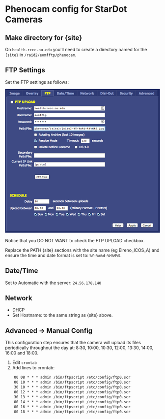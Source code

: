 # Phenocam config for StarDot Cameras

## Make directory for {site}

On `health.rccc.ou.edu` you'll need to create a directory named for the
`{site}` in `/raid2/eomfftp/phenocam`.  


## FTP Settings

Set the FTP settings as follows:

![FTP Settings](images/ftpsettings.png)

Notice that you DO NOT WANT to check the FTP UPLOAD checkbox.

Replace the PATH {site} sections with the site name (eg Elreno_ICOS_A) and
ensure the time and date format is set to: `%Y-%m%d-%H%M%S`.


## Date/Time
Set to Automatic with the server: `24.56.178.140`

## Network 

* DHCP
* Set Hostname: to the same string as {site} above.

## Advanced -> Manual Config

This configuration step ensures that the camera will upload its files
periodically throughout the day at: 8:30, 10:00, 10:30, 12:00, 13:30, 14:00,
16:00 and 18:00.

1. Edit `crontab`
2. Add lines to crontab:

```
    00 08 * * * admin /bin/ftpscript /etc/config/ftp0.scr
    00 10 * * * admin /bin/ftpscript /etc/config/ftp0.scr
    30 10 * * * admin /bin/ftpscript /etc/config/ftp0.scr
    00 12 * * * admin /bin/ftpscript /etc/config/ftp0.scr
    30 13 * * * admin /bin/ftpscript /etc/config/ftp0.scr
    00 14 * * * admin /bin/ftpscript /etc/config/ftp0.scr
    00 16 * * * admin /bin/ftpscript /etc/config/ftp0.scr
    00 18 * * * admin /bin/ftpscript /etc/config/ftp0.scr
```



